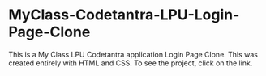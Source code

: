 # MyClass-Codetantra-LPU-Login-Page-Clone
This is a My Class LPU Codetantra application Login Page Clone.
This was created entirely with HTML and CSS. To see the project, click on the link.
